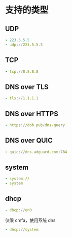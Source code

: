 # 支持的类型

## UDP

```{.yaml linenums="1"}
- 223.5.5.5
- udp://223.5.5.5
```

## TCP

```{.yaml linenums="1"}
- tcp://8.8.8.8
```

## DNS over TLS

```{.yaml linenums="1"}
- tls://1.1.1.1
```

## DNS over HTTPS

```{.yaml linenums="1"}
- https://doh.pub/dns-query
```

## DNS over QUIC

```{.yaml linenums="1"}
- quic://dns.adguard.com:784
```

## system

```{.yaml linenums="1"}
- system://
- system
```

## dhcp

```{.yaml linenums="1"}
- dhcp://en0
```

仅限 cmfa，使用系统 dns

```{.yaml linenums="1"}
- dhcp://system
```
